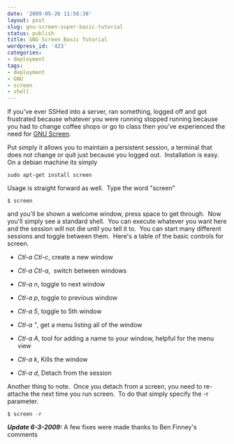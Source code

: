 ```yaml
---
date: '2009-05-26 11:56:38'
layout: post
slug: gnu-screen-super-basic-tutorial
status: publish
title: GNU Screen Basic Tutorial
wordpress_id: '423'
categories:
- deployment
tags:
- deployment
- GNU
- screen
- shell
---
```


If you've ever SSHed into a server, ran something, logged off and got frustrated because whatever you were running stopped running because you had to change coffee shops or go to class then you've experienced the need for [GNU Screen](http://www.kuro5hin.org/story/2004/3/9/16838/14935).

Put simply it allows you to maintain a persistent session, a terminal that does not change or quit just because you logged out.  Installation is easy.  On a debian machine its simply

    
    sudo apt-get install screen


Usage is straight forward as well.  Type the word "screen"

    
    $ screen


and you'll be shown a welcome window, press space to get through.  Now you'll simply see a standard shell.  You can execute whatever you want here and the session will not die until you tell it to.  You can start many different sessions and toggle between them.  Here's a table of the basic controls for screen.



	
  * _Ctl-a Ctl-c_,  create a new window

	
  * _Ctl-a Ctl-a_,  switch between windows

	
  * _Ctl-a n_, toggle to next window

	
  * _Ctl-a p_, toggle to previous window

	
  * _Ctl-a 5_, toggle to 5th window

	
  * _Ctl-a "_, get a menu listing all of the window

	
  * _Ctl-a A_, tool for adding a name to your window, helpful for the menu view

	
  * _Ctl-a k_, Kills the window

	
  * _Ctl-a d_, Detach from the session


Another thing to note.  Once you detach from a screen, you need to re-attache the next time you run screen.  To do that simply specify the -r parameter.

    
    $ screen -r



_**Update 6-3-2009:**_ A few fixes were made thanks to Ben Finney's comments

